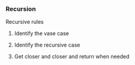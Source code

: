 ### Recursion

Recursive rules

1. Identify the vase case

2. Identify the recursive case
 
3. Get closer and closer and return when needed

